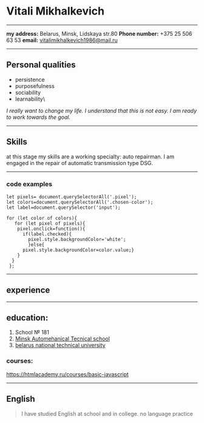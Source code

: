 # Vitali Mikhalkevich

------------------------------------------------------------
**my address:** Belarus, Minsk, Lidskaya str.80
**Phone number:** +375 25 506 63 53
**email:**  vitalimikhalkevich1986@mail.ru

-----------------------------------------------------------
## Personal qualities
   *  persistence
   *  purposefulness
   *  sociability
   *  learnability\


 *I really want to change my life. I understand that this is not easy. I am ready to work towards the goal.*
 
 ----------------------------------------------------------------------------------------------
 
 ## Skills
at this stage my skills are a working specialty: auto repairman. I am engaged in the repair of automatic transmission type DSG.

------------------------------------------------------------------------------------------

### code examples 

```
let pixels= document.querySelectorAll('.pixel');
let colors=document.querySelectorAll('.chosen-color');
let label=document.querySelector('input');

for (let color of colors){
   for (let pixel of pixels){
    pixel.onclick=function(){
      if(label.checked){
        pixel.style.backgroundColor='white';
        }else{
      pixel.style.backgroundColor=color.value;}
    }
  } 
 };
 ```
 
 ----------------------------------------------------------------------------------------------------------

## experience



-------------------------------------------------------------------------------------
 ## education:

1. School № 181
2. [Minsk Automehanical Tecnical school](https://mgak1.by/)
3. [belarus national technical university](http://www.bntu.by/)



### courses:

https://htmlacademy.ru/courses/basic-javascript

---------------------------------------------------

## English

> I have studied English at school and in college. no language practice
